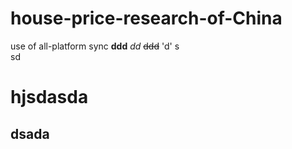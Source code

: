 # house-price-research-of-China
use of all-platform sync 
__ddd__
_dd_
~~ddd~~
'd'
s  
sd
# hjsdasda  
## dsada
